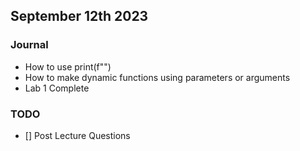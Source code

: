 ## September 12th 2023

### Journal

- How to use print(f"")
- How to make dynamic functions using parameters or arguments
- Lab 1 Complete


### TODO

- [] Post Lecture Questions